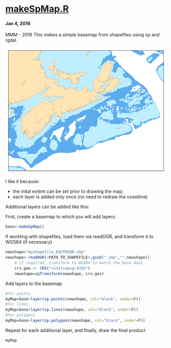 # **[makeSpMap.R](makeSpMap.R)**
#### Jan 4, 2016
MMM - 2016 
This makes a simple basemap from shapefiles using sp and rgdal.

![Example of makeSpMap()](../../images/makeSpMap.png)

I like it because: 
*  the inital extent can be set prior to drawing the map;
*  each layer is added only once (no need to redraw the coastline)

Additional layers can be added like this:

First, create a basemap to which you will add layers:
```R
base<-makeSpMap()
```

If workling with shapefiles, load them via readOGR, and transform it to WGS84 (if necessary)
```R
newshape="myshapefile_83UTM20N.shp"
newshape<-readOGR(<PATH_TO_SHAPEFILE>,gsub(".shp","",newshape))
    # if required, transform to WGS84 to match the base data
    crs.geo <- CRS("+init=epsg:4326")
    newshape=spTransform(newshape, crs.geo)
```
Add layers to the basemap
```R
#for points
myMap=base+layer(sp.points(newshape, col="black", under=F)) 
#for lines
myMap=base+layer(sp.lines(newshape, col="black", under=F)) 
#for polygons
myMap=base+layer(sp.polygons(newshape, col="black", under=F)) 
```
Repeat for each additional layer, and finally, draw the final product
```R
myMap
```